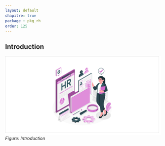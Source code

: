 ```yaml
---
layout: default
chapitre: true
package : pkg_rh
order: 125
---
```


## Introduction

![Introduction : pkg_rh](./images/introduction.jpeg)
*Figure: Introduction*
